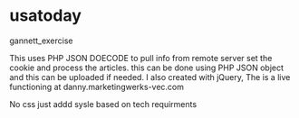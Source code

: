 # usatoday
gannett_exercise

This uses PHP JSON DOECODE to pull info from remote server set the cookie and process the articles.  this can be done using PHP JSON object and this can be uploaded if needed.  I also created with jQuery,  The is a live functioning at danny.marketingwerks-vec.com

No css just addd sysle based on tech requirments

